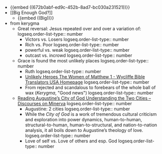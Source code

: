 - {{embed ((672b0abf-ed9c-452b-8ad7-bc030a231521))}}
- [[Big Enough God?]]
	- {{embed ((Big))}}
- from kerygma
	- Great reversal: Jesus repeated over and over a variation of:
	  logseq.order-list-type:: number
		- Victors vs. Losers
		  logseq.order-list-type:: number
		- Rich vs. Poor
		  logseq.order-list-type:: number
		- powerful vs. weak
		  logseq.order-list-type:: number
		- outcast vs. incrowd
		  logseq.order-list-type:: number
	- Grace is found the most unlikely places
	  logseq.order-list-type:: number
		- Ruth
		  logseq.order-list-type:: number
		- [Unlikely Heroes The Women of Matthew 1 - Wycliffe Bible Translators USA Homepage](https://www.wycliffe.org/blog/posts/unlikely-heroes-the-women-of-matthew-1)
		  logseq.order-list-type:: number
		- From rejected and scandalous to forebears of the whole ball of wax (*Kerygma*, "Good news")
		  logseq.order-list-type:: number
	- [Reading Augustine’s City of God Understanding the Two Cities – Discourses on Minerva](https://minervawisdom.com/2024/03/15/reading-augustines-city-of-god-understanding-the-two-cities/)
	  logseq.order-list-type:: number
		- Augustine: 2 cities
		  logseq.order-list-type:: number
		- While the *City of God* is a work of tremendous cultural criticism and exploration into power dynamics, human-to-human, structural-to-human, human-to-structural, and nation-to-nation analysis, it all boils down to Augustine’s theology of love.
		  logseq.order-list-type:: number
		- Love of self vs. Love of others and esp. God
		  logseq.order-list-type:: number